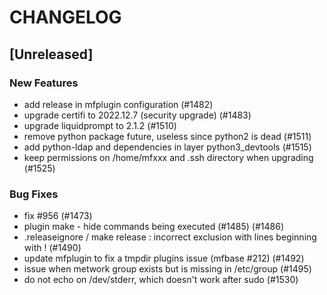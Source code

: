 # CHANGELOG

## [Unreleased]

### New Features

- add release in mfplugin configuration (#1482)
- upgrade certifi to 2022.12.7 (security upgrade) (#1483)
- upgrade liquidprompt to 2.1.2 (#1510)
- remove python package future, useless since python2 is dead (#1511)
- add python-ldap and dependencies in layer python3_devtools (#1515)
- keep permissions on /home/mfxxx and .ssh directory when upgrading (#1525)

### Bug Fixes

- fix #956 (#1473)
- plugin make - hide commands being executed (#1485) (#1486)
- .releaseignore / make release : incorrect exclusion with lines beginning with ! (#1490)
- update mfplugin to fix a tmpdir plugins issue (mfbase #212)  (#1492)
- issue when metwork group exists but is missing in /etc/group (#1495)
- do not echo on /dev/stderr, which doesn't work after sudo (#1530)


